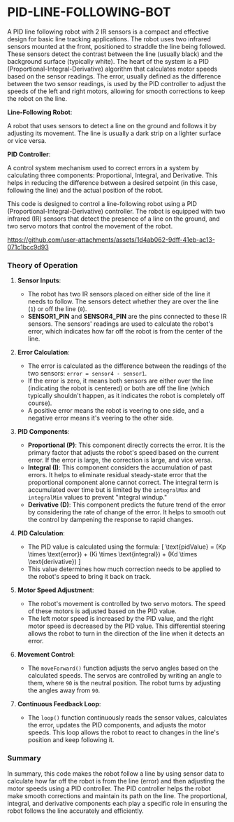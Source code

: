 # PID-LINE-FOLLOWING-BOT


A PID line following robot with 2 IR sensors is a compact and effective design for basic line tracking applications. The robot uses two infrared sensors mounted at the front, positioned to straddle the line being followed. These sensors detect the contrast between the line (usually black) and the background surface (typically white). The heart of the system is a PID (Proportional-Integral-Derivative) algorithm that calculates motor speeds based on the sensor readings. The error, usually defined as the difference between the two sensor readings, is used by the PID controller to adjust the speeds of the left and right motors, allowing for smooth corrections to keep the robot on the line.

**Line-Following Robot**:

A robot that uses sensors to detect a line on the ground and follows it by adjusting its movement. The line is usually a dark strip on a lighter surface or vice versa.


**PID Controller**:

A control system mechanism used to correct errors in a system by calculating three components: Proportional, Integral, and Derivative. This helps in reducing the difference between a desired setpoint (in this case, following the line) and the actual position of the robot.


This code is designed to control a line-following robot using a PID (Proportional-Integral-Derivative) controller. The robot is equipped with two infrared (IR) sensors that detect the presence of a line on the ground, and two servo motors that control the movement of the robot.



https://github.com/user-attachments/assets/1d4ab062-9dff-41eb-ac13-071c1bcc9d93


### Theory of Operation

1. **Sensor Inputs**:
   - The robot has two IR sensors placed on either side of the line it needs to follow. The sensors detect whether they are over the line (`1`) or off the line (`0`).
   - **SENSOR1_PIN** and **SENSOR4_PIN** are the pins connected to these IR sensors. The sensors' readings are used to calculate the robot's error, which indicates how far off the robot is from the center of the line.

2. **Error Calculation**:
   - The error is calculated as the difference between the readings of the two sensors: `error = sensor4 - sensor1`.
   - If the error is zero, it means both sensors are either over the line (indicating the robot is centered) or both are off the line (which typically shouldn't happen, as it indicates the robot is completely off course).
   - A positive error means the robot is veering to one side, and a negative error means it's veering to the other side.

3. **PID Components**:
   - **Proportional (P)**: This component directly corrects the error. It is the primary factor that adjusts the robot's speed based on the current error. If the error is large, the correction is large, and vice versa.
   - **Integral (I)**: This component considers the accumulation of past errors. It helps to eliminate residual steady-state error that the proportional component alone cannot correct. The integral term is accumulated over time but is limited by the `integralMax` and `integralMin` values to prevent "integral windup."
   - **Derivative (D)**: This component predicts the future trend of the error by considering the rate of change of the error. It helps to smooth out the control by dampening the response to rapid changes.

4. **PID Calculation**:
   - The PID value is calculated using the formula: 
     \[
     \text{pidValue} = (Kp \times \text{error}) + (Ki \times \text{integral}) + (Kd \times \text{derivative})
     \]
   - This value determines how much correction needs to be applied to the robot's speed to bring it back on track.

5. **Motor Speed Adjustment**:
   - The robot's movement is controlled by two servo motors. The speed of these motors is adjusted based on the PID value.
   - The left motor speed is increased by the PID value, and the right motor speed is decreased by the PID value. This differential steering allows the robot to turn in the direction of the line when it detects an error.

6. **Movement Control**:
   - The `moveForward()` function adjusts the servo angles based on the calculated speeds. The servos are controlled by writing an angle to them, where `90` is the neutral position. The robot turns by adjusting the angles away from `90`.

7. **Continuous Feedback Loop**:
   - The `loop()` function continuously reads the sensor values, calculates the error, updates the PID components, and adjusts the motor speeds. This loop allows the robot to react to changes in the line's position and keep following it.

### Summary

In summary, this code makes the robot follow a line by using sensor data to calculate how far off the robot is from the line (error) and then adjusting the motor speeds using a PID controller. The PID controller helps the robot make smooth corrections and maintain its path on the line. The proportional, integral, and derivative components each play a specific role in ensuring the robot follows the line accurately and efficiently.
